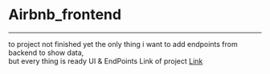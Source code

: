 # Airbnb_frontend
---



to project not finished yet the only thing i want to add endpoints from backend to show data, <br/>
but every thing is ready UI & EndPoints
Link of project [Link]('https://airbnb-frontend-gold.vercel.app/account/places/new')
